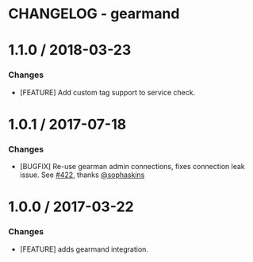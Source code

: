 # CHANGELOG - gearmand

1.1.0 / 2018-03-23
==================

### Changes

* [FEATURE] Add custom tag support to service check.

1.0.1 / 2017-07-18
==================

### Changes

* [BUGFIX] Re-use gearman admin connections, fixes connection leak issue. See [#422][], thanks [@sophaskins][]


1.0.0 / 2017-03-22
==================

### Changes

* [FEATURE] adds gearmand integration.

<!--- The following link definition list is generated by PimpMyChangelog --->
[#422]: https://github.com/DataDog/integrations-core/issues/422
[@sophaskins]: https://github.com/sophaskins
